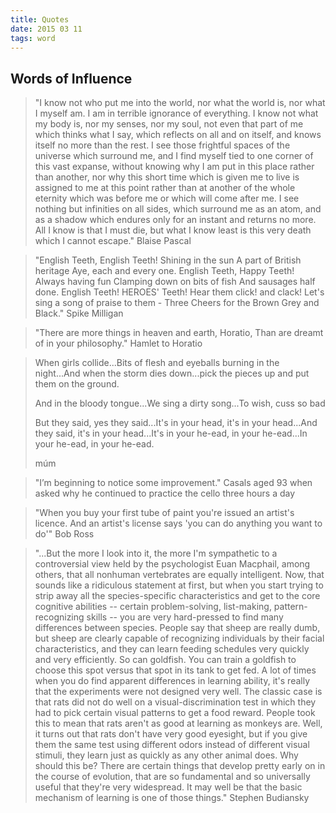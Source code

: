 ```yaml
---
title: Quotes
date: 2015 03 11
tags: word
---
```


## Words of Influence

> "I know not who put me into the world, nor what the world is, nor what I myself am. I am in terrible ignorance of everything. I know not what my body is, nor my senses, nor my soul, not even that part of me which thinks what I say, which reflects on all and on itself, and knows itself no more than the rest. I see those frightful spaces of the universe which surround me, and I find myself tied to one corner of this vast expanse, without knowing why I am put in this place rather than another, nor why this short time which is given me to live is assigned to me at this point rather than at another of the whole eternity which was before me or which will come after me. I see nothing but infinities on all sides, which surround me as an atom, and as a shadow which endures only for an instant and returns no more. All I know is that I must die, but what I know least is this very death which I cannot escape." Blaise Pascal

> "English Teeth, English Teeth! Shining in the sun A part of British heritage Aye, each and every one. English Teeth, Happy Teeth! Always having fun Clamping down on bits of fish And sausages half done. English Teeth! HEROES' Teeth! Hear them click! and clack! Let's sing a song of praise to them - Three Cheers for the Brown Grey and Black." Spike Milligan

> "There are more things in heaven and earth, Horatio, Than are dreamt of in your philosophy." Hamlet to Horatio

> When girls collide...Bits of flesh and eyeballs burning in the night...And when the storm dies down...pick the pieces up and put them on the ground.
> 
> And in the bloody tongue...We sing a dirty song...To wish, cuss so bad
> 
> But they said, yes they said...It's in your head, it's in your head...And they said, it's in your head...It's in your he-ead, in your he-ead...In your he-ead, in your he-ead.
> 
> múm

> "I’m beginning to notice some improvement." Casals aged 93 when asked why he continued to practice the cello three hours a day

> "When you buy your first tube of paint you're issued an artist's licence. And an artist's license says 'you can do anything you want to do'" Bob Ross

> "...But the more I look into it, the more I'm sympathetic to a controversial view held by the psychologist Euan Macphail, among others, that all nonhuman vertebrates are equally intelligent. Now, that sounds like a ridiculous statement at first, but when you start trying to strip away all the species-specific characteristics and get to the core cognitive abilities -- certain problem-solving, list-making, pattern-recognizing skills -- you are very hard-pressed to find many differences between species. People say that sheep are really dumb, but sheep are clearly capable of recognizing individuals by their facial characteristics, and they can learn feeding schedules very quickly and very efficiently. So can goldfish. You can train a goldfish to choose this spot versus that spot in its tank to get fed. A lot of times when you do find apparent differences in learning ability, it's really that the experiments were not designed very well. The classic case is that rats did not do well on a visual-discrimination test in which they had to pick certain visual patterns to get a food reward. People took this to mean that rats aren't as good at learning as monkeys are. Well, it turns out that rats don't have very good eyesight, but if you give them the same test using different odors instead of different visual stimuli, they learn just as quickly as any other animal does. Why should this be? There are certain things that develop pretty early on in the course of evolution, that are so fundamental and so universally useful that they're very widespread. It may well be that the basic mechanism of learning is one of those things." Stephen Budiansky
